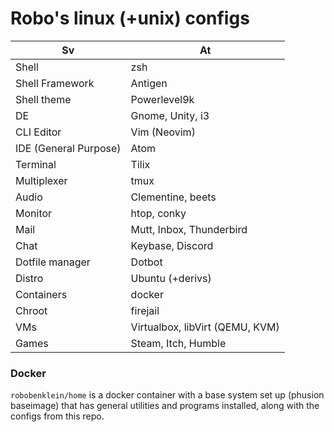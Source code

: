 
# Robo's linux (+unix) configs

| Sv | At |
|-|-|
| Shell | zsh |
| Shell Framework | Antigen |
| Shell theme | Powerlevel9k |
| DE | Gnome, Unity, i3 |
| CLI Editor | Vim (Neovim) |
| IDE (General Purpose) | Atom |
| Terminal | Tilix |
| Multiplexer | tmux |
| Audio | Clementine, beets |
| Monitor | htop, conky |
| Mail | Mutt, Inbox, Thunderbird |
| Chat | Keybase, Discord |
| Dotfile manager | Dotbot |
| Distro | Ubuntu (+derivs) |
| Containers | docker |
| Chroot | firejail |
| VMs | Virtualbox, libVirt (QEMU, KVM)  |
| Games | Steam, Itch, Humble |

### Docker

`robobenklein/home` is a docker container with a base system set up (phusion baseimage) that has general utilities and programs installed, along with the configs from this repo.
